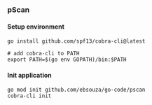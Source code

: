 ### pScan


#### Setup environment
```
go install github.com/spf13/cobra-cli@latest
```

```
# add cobra-cli to PATH
export PATH=$(go env GOPATH)/bin:$PATH
```


#### Init application
```
go mod init github.com/ebsouza/go-code/pscan
cobra-cli init
```
